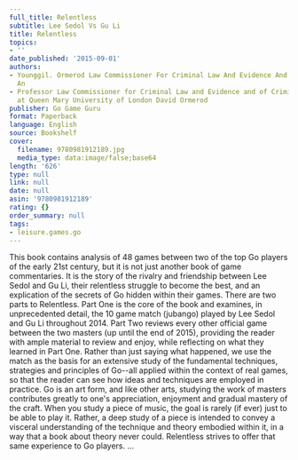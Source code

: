 ```yaml
---
full_title: Relentless
subtitle: Lee Sedol Vs Gu Li
title: Relentless
topics:
- ''
date_published: '2015-09-01'
authors:
- Younggil. Ormerod Law Commissioner For Criminal Law And Evidence And Professor Of.
  An
- Professor Law Commissioner for Criminal Law and Evidence and of Criminal Justice
  at Queen Mary University of London David Ormerod
publisher: Go Game Guru
format: Paperback
language: English
source: Bookshelf
cover:
  filename: 9780981912189.jpg
  media_type: data:image/false;base64
length: '626'
type: null
link: null
date: null
asin: '9780981912189'
rating: {}
order_summary: null
tags:
- leisure.games.go
---
```

This book contains analysis of 48 games between two of the top Go players of the early 21st century, but it is not just another book of game commentaries. It is the story of the rivalry and friendship between Lee Sedol and Gu Li, their relentless struggle to become the best, and an explication of the secrets of Go hidden within their games. There are two parts to Relentless. Part One is the core of the book and examines, in unprecedented detail, the 10 game match (jubango) played by Lee Sedol and Gu Li throughout 2014. Part Two reviews every other official game between the two masters (up until the end of 2015), providing the reader with ample material to review and enjoy, while reflecting on what they learned in Part One. Rather than just saying what happened, we use the match as the basis for an extensive study of the fundamental techniques, strategies and principles of Go--all applied within the context of real games, so that the reader can see how ideas and techniques are employed in practice. Go is an art form, and like other arts, studying the work of masters contributes greatly to one's appreciation, enjoyment and gradual mastery of the craft. When you study a piece of music, the goal is rarely (if ever) just to be able to play it. Rather, a deep study of a piece is intended to convey a visceral understanding of the technique and theory embodied within it, in a way that a book about theory never could. Relentless strives to offer that same experience to Go players. ...
